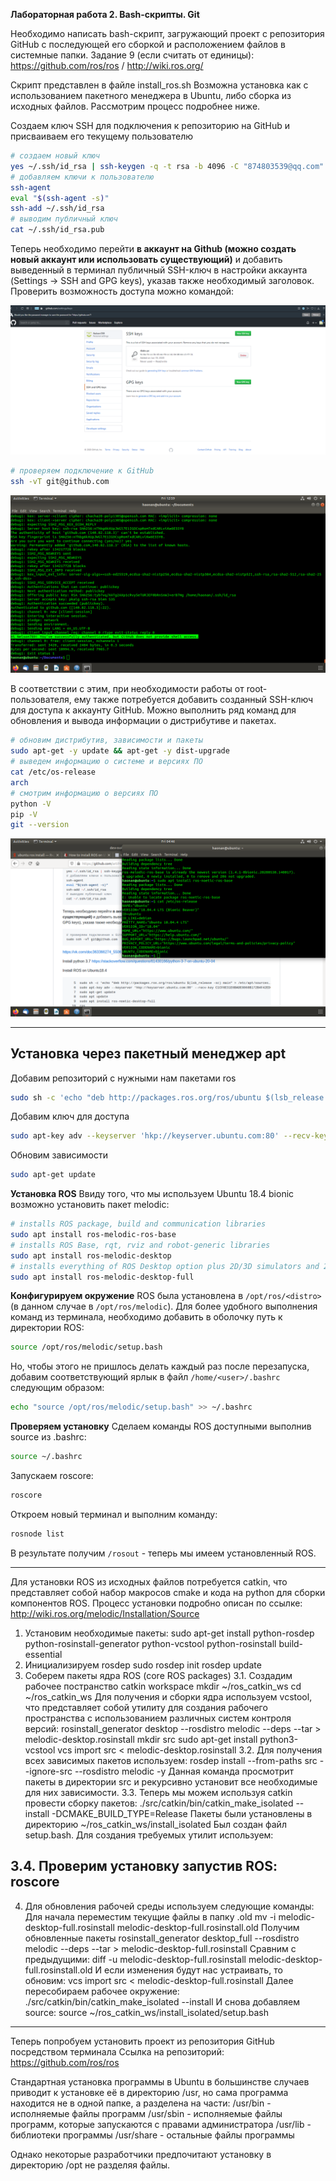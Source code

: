 **Лабораторная работа 2. Bash-скрипты. Git**

Необходимо написать bash-скрипт, загружающий проект с репозитория GitHub с последующей его сборкой и расположением файлов в системные папки. Задание 9 (если считать от единицы): https://github.com/ros/ros / http://wiki.ros.org/

Скрипт представлен в файле install_ros.sh
Возможна установка как с использованием пакетного менеджера в Ubuntu, либо сборка из исходных файлов. Рассмотрим процесс подробнее ниже.

Создаем ключ SSH для подключения к репозиторию на GitHub и присваиваем его текущему пользователю
```bash
# создаем новый ключ
yes ~/.ssh/id_rsa | ssh-keygen -q -t rsa -b 4096 -C "874803539@qq.com" -N '' > /dev/null
# добавляем ключи к пользователю
ssh-agent
eval "$(ssh-agent -s)"
ssh-add ~/.ssh/id_rsa
# выводим публичный ключ
cat ~/.ssh/id_rsa.pub
```

Теперь необходимо перейти **в аккаунт на Github (можно создать новый аккаунт или использовать существующий)** и добавить выведенный в терминал публичный SSH-ключ в настройки аккаунта (Settings -> SSH and GPG keys), указав также необходимый заголовок.
Проверить возможность доступа можно командой:

![Добавление SSH-ключа в настройках GitHub](https://raw.githubusercontent.com/Nelson789/4_labs_for_system/master/lab2/Add%20SSH%20key%20-%20GitHub%20Settings.png)

```bash
# проверяем подключение к GitHub
ssh -vT git@github.com
```

![Проверка доступа к аккаунту GitHub по SSH](https://raw.githubusercontent.com/Nelson789/4_labs_for_system/master/lab2/Screenshot%20from%202020-06-19%2012-59-14.png)

В соответствии с этим, при необходимости работы от root-пользователя, ему также потребуется добавить созданный SSH-ключ для доступа к аккаунту GitHub. Можно выполнить ряд команд для обновления и вывода информации о дистрибутиве и пакетах.

```bash
# обновим дистрибутив, зависимости и пакеты
sudo apt-get -y update && apt-get -y dist-upgrade
# выведем информацию о системе и версиях ПО
cat /etc/os-release
arch
# смотрим информацию о версиях ПО
python -V
pip -V
git --version
```

![вывод информации](https://raw.githubusercontent.com/Nelson789/4_labs_for_system/master/lab2/Screenshot%20from%202020-06-19%2004-46-41.png)

-------

## Установка через пакетный менеджер apt

Добавим репозиторий с нужными нам пакетами ros

```bash
sudo sh -c 'echo "deb http://packages.ros.org/ros/ubuntu $(lsb_release -sc) main" > /etc/apt/sources.list.d/ros-latest.list'
```

Добавим ключ для доступа

```bash
sudo apt-key adv --keyserver 'hkp://keyserver.ubuntu.com:80' --recv-key C1CF6E31E6BADE8868B172B4F42ED6FBAB17C654
```

Обновим зависимости

```bash
sudo apt-get update
```

**Установка ROS**
Ввиду того, что мы используем Ubuntu 18.4 bionic возможно установить пакет melodic:

```bash
# installs ROS package, build and communication libraries
sudo apt install ros-melodic-ros-base
# installs ROS Base, rqt, rviz and robot-generic libraries
sudo apt install ros-melodic-desktop
# installs everything of ROS Desktop option plus 2D/3D simulators and 2D/3D perception (if you want to simulate using Gazebo)
sudo apt install ros-melodic-desktop-full
```

**Конфигурируем окружение**
ROS была установлена в `/opt/ros/<distro>` (в данном случае в `/opt/ros/melodic`). Для более удобного выполнения команд из терминала, необходимо добавить в оболочку путь к директории ROS:

```bash
source /opt/ros/melodic/setup.bash
```

Но, чтобы этого не пришлось делать каждый раз после перезапуска, добавим соответствующий ярлык в файл `/home/<user>/.bashrc` следующим образом: 

```bash
echo "source /opt/ros/melodic/setup.bash" >> ~/.bashrc
```

**Проверяем установку**
Сделаем команды ROS доступными выполнив source из .bashrc:

```bash
source ~/.bashrc
```

Запускаем roscore:

```bash
roscore
```

Откроем новый терминал и выполним команду:

```bash
rosnode list
```

В результате получим `/rosout` - теперь мы имеем установленный ROS. 

-------------

Для установки ROS из исходных файлов потребуется catkin, что представляет собой набор макросов cmake и кода на python для сборки компонентов ROS. 
Процесс установки подробно описан по ссылке:
http://wiki.ros.org/melodic/Installation/Source

1. Установим необходимые пакеты:
sudo apt-get install python-rosdep python-rosinstall-generator python-vcstool python-rosinstall build-essential
2. Инициализируем rosdep
sudo rosdep init
rosdep update
3. Соберем пакеты ядра ROS (core ROS packages)
3.1. Создадим рабочее постранство catkin workspace
mkdir ~/ros_catkin_ws
cd ~/ros_catkin_ws
Для получения и сборки ядра используем vcstool, что представляет собой утилиту для создания рабочего пространства с использованием различных систем контроля версий:
rosinstall_generator desktop --rosdistro melodic --deps --tar > melodic-desktop.rosinstall
mkdir src
sudo apt-get install python3-vcstool
vcs import src < melodic-desktop.rosinstall
3.2. Для получения всех зависимых пакетов используем:
rosdep install --from-paths src --ignore-src --rosdistro melodic -y
Данная команда просмотрит пакеты в директории src и рекурсивно установит все необходимые для них зависимости.
3.3. Теперь мы можем используя catkin провести сборку пакетов:
./src/catkin/bin/catkin_make_isolated --install -DCMAKE_BUILD_TYPE=Release
Пакеты были установлены в директорию ~/ros_catkin_ws/install_isolated
Был создан файл setup.bash. Для создания требуемых утилит используем:
 

3.4. Проверим установку запустив ROS:
roscore
------------------------------------------------------
4. Для обновления рабочей среды используем следующие команды:
Для начала переместим текущие файлы в папку .old
 mv -i melodic-desktop-full.rosinstall melodic-desktop-full.rosinstall.old
 Получим обновленные пакеты
rosinstall_generator desktop_full --rosdistro melodic --deps --tar > melodic-desktop-full.rosinstall
Сравним с предыдущими:
 diff -u melodic-desktop-full.rosinstall melodic-desktop-full.rosinstall.old
 И если изменения будут нас устраивать, то обновим:
 vcs import src < melodic-desktop-full.rosinstall
 Далее пересобираем рабочее окружение:
 ./src/catkin/bin/catkin_make_isolated --install
 И снова добавляем source:
 source ~/ros_catkin_ws/install_isolated/setup.bash

----------------


Теперь попробуем установить проект из репозитория GitHub посредством терминала 
Ссылка на репозиторий:  https://github.com/ros/ros

Стандартная установка программы в Ubuntu в большинстве случаев приводит к установке её в директорию /usr, но сама программа находится не в одной папке, а разделена на части:
/usr/bin - исполняемые файлы программ
/usr/sbin - исполняемые файлы программ, которые запускаются с правами администратора
/usr/lib - библиотеки программы
/usr/share - остальные файлы программы

Однако некоторые разработчики предпочитают установку в директорию /opt не разделяя файлы.
